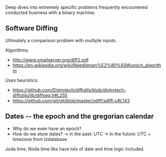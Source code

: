 Deep dives into extremely specific problems frequently encountered conducted business
with a binary machine.

## Software Diffing

Ultimately a comparison problem with multiple inputs.

Algorithms:
- http://www.xmailserver.org/diff2.pdf
- https://en.wikipedia.org/wiki/Needleman%E2%80%93Wunsch_algorithm

Uses heuristics:
- https://github.com/Distrotech/diffutils/blob/distrotech-diffutils/lib/diffseq.h#L255
- https://github.com/git/git/blob/master/xdiff/xdiffi.c#L143

## Dates -- the epoch and the gregorian calendar

- Why do we even have an epoch?
- How do we store dates?
  -> in the past: UTC
  -> In the future: UTC + timezone from tzdatabase

Joda time, Noda time libs have lots of date and time logic included.

